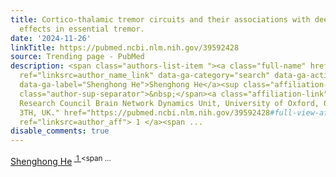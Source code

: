 ```yaml
---
title: Cortico-thalamic tremor circuits and their associations with deep brain stimulation
  effects in essential tremor.
date: '2024-11-26'
linkTitle: https://pubmed.ncbi.nlm.nih.gov/39592428
source: Trending page - PubMed
description: <span class="authors-list-item "><a class="full-name" href="https://pubmed.ncbi.nlm.nih.gov/?term=He+S&amp;cauthor_id=39592428"
  ref="linksrc=author_name_link" data-ga-category="search" data-ga-action="author_link"
  data-ga-label="Shenghong He">Shenghong He</a><sup class="affiliation-links"><span
  class="author-sup-separator">&nbsp;</span><a class="affiliation-link" title="Medical
  Research Council Brain Network Dynamics Unit, University of Oxford, Oxford, OX1
  3TH, UK." href="https://pubmed.ncbi.nlm.nih.gov/39592428#full-view-affiliation-1"
  ref="linksrc=author_aff"> 1 </a><span ...
disable_comments: true
---
```

<span class="authors-list-item "><a class="full-name" href="https://pubmed.ncbi.nlm.nih.gov/?term=He+S&amp;cauthor_id=39592428" ref="linksrc=author_name_link" data-ga-category="search" data-ga-action="author_link" data-ga-label="Shenghong He">Shenghong He</a><sup class="affiliation-links"><span class="author-sup-separator">&nbsp;</span><a class="affiliation-link" title="Medical Research Council Brain Network Dynamics Unit, University of Oxford, Oxford, OX1 3TH, UK." href="https://pubmed.ncbi.nlm.nih.gov/39592428#full-view-affiliation-1" ref="linksrc=author_aff"> 1 </a><span ...
